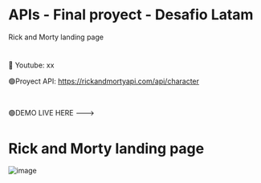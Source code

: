 # APIs - Final proyect - Desafio Latam
 Rick and Morty landing page
 #
 🔴 Youtube: xx

 🟢Proyect API: https://rickandmortyapi.com/api/character 
 #
 🟢DEMO LIVE HERE --->

# Rick and Morty landing page
![image](https://github.com/holydoritoz/APIs-React-Final-Proyect/assets/54608904/f79c2501-87eb-469e-b8d0-6c3cdd78c6e7)

